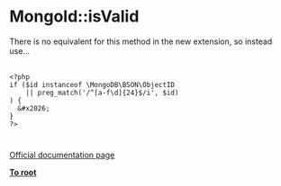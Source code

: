 # MongoId::isValid



There is no equivalent for this method in the new extension, so instead use&#x2026;<br><br>

```
<?php
if ($id instanceof \MongoDB\BSON\ObjectID
    || preg_match('/^[a-f\d]{24}$/i', $id)
) {
  &#x2026;
}
?>
```
  

#

[Official documentation page](https://www.php.net/manual/en/mongoid.isvalid.php)

**[To root](/README.md)**